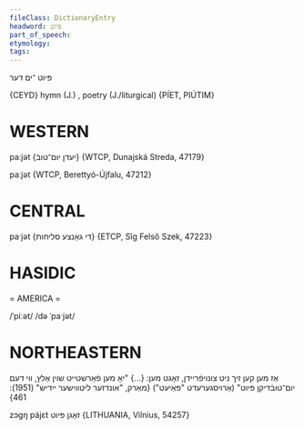 ```yaml
---
fileClass: DictionaryEntry
headword: פּיוט
part_of_speech: 
etymology: 
tags: 
---
```

פּיוט
־ים
דער

{CEYD}
hymn (J.) , poetry (J./liturgical) {PÍET, PIÚTIM}

WESTERN
========

paːjət {יעדן יום־טובֿ} {WTCP, Dunajská Streda, 47179}

paːjət {WTCP, Berettyó-Újfalu, 47212}

CENTRAL
========

paˑjət {די גאַנצע סליחות} {ETCP, Sîg Felső Szek, 47223}

HASIDIC
=======
= AMERICA = 

/ˈpiːət/
/də ˈpaˑjət/

NORTHEASTERN
==============

אַז מען קען זיך ניט צונויפֿריידן, זאָגט מען: {...} "יאָ מען פֿאַרשטייט שוין אַלץ, ווי דעם יום־טובֿדיקן פּיוט" (אַרויסגערעדט "פּאַיעט")
{מאַרק, "אונדזער ליטווישער ייִדיש" (1951): 461}

zɔgŋ pájɛt זאָגן פּיוט {LITHUANIA, Vilnius, 54257}